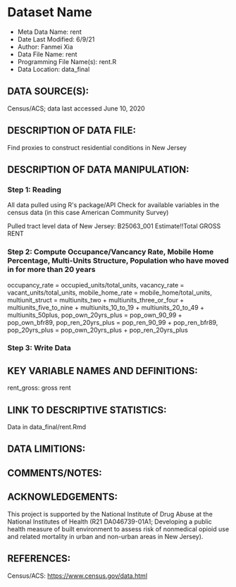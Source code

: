 
# Dataset Name # 

- Meta Data Name: rent
- Date Last Modified: 6/9/21
- Author: Fanmei Xia
- Data File Name: rent
- Programming File Name(s): rent.R
- Data Location: data_final

## DATA SOURCE(S):
Census/ACS; data last accessed June 10, 2020

## DESCRIPTION OF DATA FILE: 
Find proxies to construct residential conditions in New Jersey


## DESCRIPTION OF DATA MANIPULATION:

### Step 1: Reading 
All data pulled using R's package/API
Check for available variables in the census data (in this case American Community Survey)

Pulled tract level data of New Jersey:
B25063_001	Estimate!!Total	GROSS RENT

### Step 2: Compute Occupance/Vancancy Rate, Mobile Home Percentage, Multi-Units Structure, Population who have moved in for more than 20 years
occupancy_rate = occupied_units/total_units, 
vacancy_rate = vacant_units/total_units,
mobile_home_rate = mobile_home/total_units,
multiunit_struct = multiunits_two + multiunits_three_or_four + multiunits_five_to_nine + multiunits_10_to_19 + multiunits_20_to_49 + multiunits_50plus,
pop_own_20yrs_plus = pop_own_90_99 + pop_own_bfr89,
pop_ren_20yrs_plus = pop_ren_90_99 + pop_ren_bfr89,
pop_20yrs_plus = pop_own_20yrs_plus + pop_ren_20yrs_plus

### Step 3: Write Data

## KEY VARIABLE NAMES AND DEFINITIONS:

rent_gross: gross rent

## LINK TO DESCRIPTIVE STATISTICS:
Data in data_final/rent.Rmd


## DATA LIMITIONS: 


## COMMENTS/NOTES:  
 



## ACKNOWLEDGEMENTS:  
This project is supported by the National Institute of Drug Abuse at the National Institutes of Health (R21 DA046739-01A1; Developing a public health measure of built environment to assess risk of nonmedical opioid use and related mortality in urban and non-urban areas in New Jersey). 

## REFERENCES:
Census/ACS: https://www.census.gov/data.html

